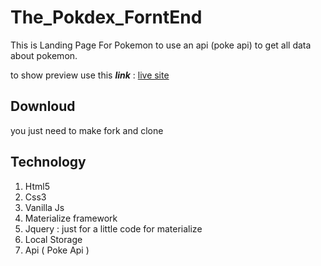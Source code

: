 # The_Pokdex_ForntEnd
This is Landing Page For Pokemon to use an api (poke api) to get all data about pokemon.


to show preview use this __*link*__ :
<a href="https://noorasmar.github.io/The_Pokedex_ForntEnd/Index.html" target="_blank">live site</a>

## Downloud
you just need to make fork and clone 

## Technology
<ol>
  <li>Html5</li>
  <li>Css3</li>
  <li>Vanilla Js</li>
  <li>Materialize framework</li>
  <li>Jquery : just for a little code for materialize</li>
  <li>Local Storage</li>
  <li>Api ( Poke Api )</li>
</ol>

